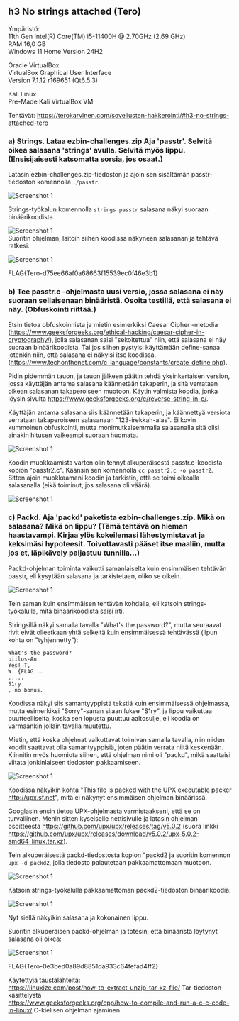 ## h3 No strings attached (Tero)
Ympäristö:  
11th Gen Intel(R) Core(TM) i5-11400H @ 2.70GHz (2.69 GHz)  
RAM 16,0 GB  
Windows 11 Home Version 24H2  

Oracle VirtualBox  
VirtualBox Graphical User Interface  
Version 7.1.12 r169651 (Qt6.5.3)  

Kali Linux  
Pre-Made Kali VirtualBox VM  

Tehtävät: https://terokarvinen.com/sovellusten-hakkerointi/#h3-no-strings-attached-tero

### a) Strings. Lataa ezbin-challenges.zip Aja 'passtr'. Selvitä oikea salasana 'strings' avulla. Selvitä myös lippu. (Ensisijaisesti katsomatta sorsia, jos osaat.)

Latasin ezbin-challenges.zip-tiedoston ja ajoin sen sisältämän passtr-tiedoston komennolla `./passtr`.

![Screenshot 1](h3_u4.png)

Strings-työkalun komennolla `strings passtr` salasana näkyi suoraan binäärikoodista.

![Screenshot 1](h3_u2.png)  
Suoritin ohjelman, laitoin siihen koodissa näkyneen salasanan ja tehtävä ratkesi.

![Screenshot 1](h3_u3.png)

FLAG{Tero-d75ee66af0a68663f15539ec0f46e3b1}
  
### b) Tee passtr.c -ohjelmasta uusi versio, jossa salasana ei näy suoraan sellaisenaan binääristä. Osoita testillä, että salasana ei näy. (Obfuskointi riittää.)

Etsin tietoa obfuskoinnista ja mietin esimerkiksi Caesar Cipher -metodia (https://www.geeksforgeeks.org/ethical-hacking/caesar-cipher-in-cryptography/), jolla salasanan saisi "sekoitettua" niin, että salasana ei näy suoraan binäärikoodista. Tai jos siihen pystyisi käyttämään define-sanaa jotenkin niin, että salasana ei näkyisi itse koodissa. (https://www.techonthenet.com/c_language/constants/create_define.php).

Pidin pidemmän tauon, ja tauon jälkeen päätin tehdä yksinkertaisen version, jossa käyttäjän antama salasana käännetään takaperin, ja sitä verrataan oikean salasanan takaperoiseen muotoon. Käytin valmista koodia, jonka löysin sivulta https://www.geeksforgeeks.org/c/reverse-string-in-c/.

Käyttäjän antama salasana siis käännetään takaperin, ja käännettyä versiota verrataan takaperoiseen salasanaan "123-irekkah-alas". Ei kovin kummoinen obfuskointi, mutta monimutkaisemmalla salasanalla sitä olisi ainakin hitusen vaikeampi suoraan huomata.

![Screenshot 1](h3_rev.png)

Koodin muokkaamista varten olin tehnyt alkuperäisestä passtr.c-koodista kopion "passtr2.c". Käänsin sen komennolla ``cc passtr2.c -o passtr2``. Sitten ajoin muokkaamani koodin ja tarkistin, että se toimi oikealla salasanalla (eikä toiminut, jos salasana oli väärä).

![Screenshot 1](h3_vikab.png)

### c) Packd. Aja 'packd' paketista ezbin-challenges.zip. Mikä on salasana? Mikä on lippu? (Tämä tehtävä on hieman haastavampi. Kirjaa ylös kokeilemasi lähestymistavat ja keksimäsi hypoteesit. Toivottavasti pääset itse maaliin, mutta jos et, läpikävely paljastuu tunnilla...)

Packd-ohjelman toiminta vaikutti samanlaiselta kuin ensimmäisen tehtävän passtr, eli kysytään salasana ja tarkistetaan, oliko se oikein.

![Screenshot 1](h3_packd1.png)

Tein saman kuin ensimmäisen tehtävän kohdalla, eli katsoin strings-työkalulla, mitä binäärikoodista saisi irti.

Stringsillä näkyi samalla tavalla "What's the password?", mutta seuraavat rivit eivät olleetkaan yhtä selkeitä kuin ensimmäisessä tehtävässä (lipun kohta on "tyhjennetty"):

```
What's the password?
piilos-An
Yes! T,
W. {FLAG...
.....
S1ry
, no bonus.
```

Koodissa näkyi siis samantyyppistä tekstiä kuin ensimmäisessä ohjelmassa, mutta esimerkiksi "Sorry"-sanan sijaan lukee "S1ry", ja lippu vaikuttaa puutteelliselta, koska sen lopusta puuttuu aaltosulje, eli koodia on varmaankin jollain tavalla muutettu. 

Mietin, että koska ohjelmat vaikuttavat toimivan samalla tavalla, niin niiden koodit saattavat olla samantyyppisiä, joten päätin verrata niitä keskenään. Kiinnitin myös huomiota siihen, että ohjelman nimi oli "packd", mikä saattaisi viitata jonkinlaiseen tiedoston pakkaamiseen.

![Screenshot 1](h3_compb.png)

Koodissa näkyikin kohta "This file is packed with the UPX executable packer http://upx.sf.net", mitä ei näkynyt ensimmäisen ohjelman binäärissä.

Googlasin ensin tietoa UPX-ohjelmasta varmistaakseni, että se on turvallinen. Menin sitten kyseiselle nettisivulle ja latasin ohjelman osoitteesta https://github.com/upx/upx/releases/tag/v5.0.2 (suora linkki https://github.com/upx/upx/releases/download/v5.0.2/upx-5.0.2-amd64_linux.tar.xz). 

Tein alkuperäisestä packd-tiedostosta kopion "packd2 ja suoritin komennon `upx -d packd2`, jolla tiedosto palautetaan pakkaamattomaan muotoon.

![Screenshot 1](h3_unpacked.png)

Katsoin strings-työkalulla pakkaamattoman packd2-tiedoston binäärikoodia:

![Screenshot 1](h3_nas.png)

Nyt siellä näkyikin salasana ja kokonainen lippu.

Suoritin alkuperäisen packd-ohjelman ja totesin, että binääristä löytynyt salasana oli oikea:

![Screenshot 1](h3_nas2.png)

FLAG{Tero-0e3bed0a89d8851da933c64fefad4ff2}

Käytettyjä taustalähteitä:  
https://linuxize.com/post/how-to-extract-unzip-tar-xz-file/   Tar-tiedoston käsittelystä  
https://www.geeksforgeeks.org/cpp/how-to-compile-and-run-a-c-c-code-in-linux/ C-kielisen ohjelman ajaminen
